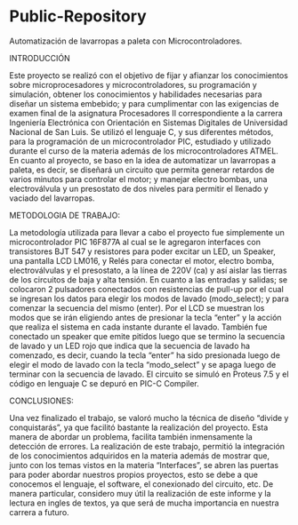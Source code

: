 # Public-Repository

Automatización de lavarropas a paleta con Microcontroladores.

INTRODUCCIÓN

Este proyecto se realizó con el objetivo de fijar y afianzar los conocimientos sobre microprocesadores y microcontroladores, su  programación y simulación, obtener los conocimientos y habilidades necesarias para diseñar un sistema embebido; y para cumplimentar con las exigencias de examen final de la asignatura Procesadores II correspondiente a la carrera Ingeniería Electrónica con Orientación en Sistemas Digitales de Universidad Nacional de San Luis.
 	Se utilizó el lenguaje C, y sus diferentes métodos, para la  programación de un microcontrolador PIC, estudiado y utilizado durante el curso de la materia además de los microcontroladores ATMEL.
	En cuanto al proyecto, se baso en la idea de automatizar un lavarropas a paleta, es decir, se diseñará un circuito que permita generar retardos de varios minutos para controlar el motor; y manejar electro bombas, una electroválvula y un presostato de dos niveles para permitir el llenado y vaciado del lavarropas.


METODOLOGIA  DE  TRABAJO:

La metodología utilizada para llevar a cabo el proyecto fue simplemente un microcontrolador PIC 16F877A al cual se le agregaron interfaces con transistores BJT 547 y resistores para poder excitar un LED, un Speaker, una pantalla LCD LM016, y Relés para conectar el motor, electro bomba, electroválvulas y el presostato, a la línea de 220V (ca) y así aislar las tierras de los circuitos de baja y alta tensión. 
En cuanto a las entradas y salidas; se colocaron 2 pulsadores conectados con resistencias de pull-up por el cual se ingresan los datos para elegir los modos de lavado (modo_select); y para comenzar la secuencia del mismo (enter). Por el LCD se muestran los modos que se irán eligiendo antes de presionar la tecla “enter” y la acción que realiza el sistema en cada instante durante el lavado. También fue conectado un speaker que emite pitidos luego que se termino la secuencia de lavado y un LED rojo que indica que la secuencia de lavado ha comenzado, es decir, cuando la tecla “enter” ha sido presionada luego de elegir el modo de lavado con la tecla “modo_select” y se apaga luego de terminar con la secuencia de lavado.
El circuito se simuló en Proteus 7.5 y el código en lenguaje C se depuró en PIC-C Compiler.

CONCLUSIONES:

Una vez finalizado el trabajo, se valoró mucho la técnica de diseño “divide y conquistarás”, ya que facilitó bastante la realización del proyecto. Esta manera de abordar un problema, facilita también inmensamente la detección de errores.
	La realización de este trabajo, permitió la integración de los conocimientos adquiridos en la materia además de mostrar que, junto con los temas vistos en la materia “Interfaces”, se abren las puertas para poder abordar nuestros propios proyectos, esto se debe a que conocemos el lenguaje, el software, el conexionado del circuito, etc. De manera particular, considero muy útil la realización de este informe y la lectura en ingles de textos, ya que será de mucha importancia en nuestra carrera a futuro.
